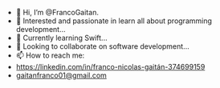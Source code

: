 - 👋 Hi, I’m @FrancoGaitan.
- 👀 Interested and passionate in learn all about programming development...
- 🌱 Currently learning Swift...
- 💞️ Looking to collaborate on software development...
- 📫 How to reach me:
- https://linkedin.com/in/franco-nicolas-gaitán-374699159
- gaitanfranco01@gmail.com
